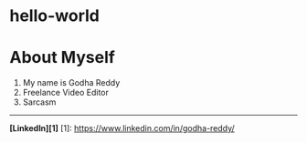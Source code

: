 # hello-world
# About Myself
1. My name is Godha Reddy
2. Freelance Video Editor
3. Sarcasm
 ---
**[LinkedIn][1]**
[1]: https://www.linkedin.com/in/godha-reddy/

